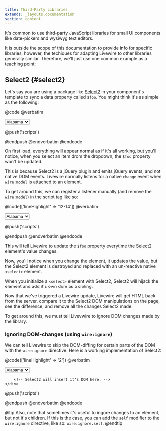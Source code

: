 ```yaml
---
title: Third-Party Libraries
extends: _layouts.documentation
section: content
---
```


It's common to use third-party JavaScript libraries for small UI components like date-pickers and wysiwyg text editors.

It is outside the scope of this documentation to provide info for specific libraries, however, the techiques for adapting Livewire to other libraries generally similar. Therefore, we'll just use one common example as a teaching point:

## Select2 {#select2}

Let's say you are using a package like [Select2](https://select2.org) in your component's template to sync a data property called `$foo`. You might think it's as simple as the following:

@code
@verbatim
<div>
    <select wire:model="foo" class="js-example-basic-single" name="state">
        <option value="AL">Alabama</option>
        <option value="WY">Wyoming</option>
    </select>
</div>

@push('scripts')
<script>
    $(document).ready(function() {
        $('.js-example-basic-single').select2();
    });
</script>
@endpush
@endverbatim
@endcode

On first load, everything will appear normal as if it's all working, but you'll notice, when you select an item drom the dropdown, the `$foo` property won't be updated.

This is because Select2 is a jQuery plugin and emits jQuery events, and not native DOM events. Livewire normally listens for a native `change` event when `wire:model` is attached to an element.

To get around this, we can register a listener manually (and remove the `wire:model`) in the script tag like so:

@code(['lineHighlight' => '12-14'])
@verbatim
<div>
    <select class="js-example-basic-single" name="state">
        <option value="AL">Alabama</option>
        <option value="WY">Wyoming</option>
    </select>
</div>

@push('scripts')
<script>
    $(document).ready(function() {
        $('.js-example-basic-single').select2();
        $('.js-example-basic-single').on('change', function (e) {
            @this.set('foo', e.target.value);
        });
    });
</script>
@endpush
@endverbatim
@endcode

This will tell Livewire to update the `$foo` property everytime the Select2 element's value changes.

Now, you'll notice when you change the element, it updates the value, but the Select2 element is destroyed and replaced with an un-reactive native `<select>` element.

When you initialize a `<select>` element with Select2, Select2 will hijack the element and add it's own dom as a sibling.

Now that we've triggered a Livewire update, Livewire will get HTML back from the server, compare it to the Select2 DOM manipulations on the page, see the difference, and remove all the changes Select2 made.

To get around this, we must tell Livevwire to ignore DOM changes made by the library.

### Ignoring DOM-changes (using `wire:ignore`)

We can tell Livewire to skip the DOM-diffing for certain parts of the DOM with the `wire:ignore` directive. Here is a working implementation of Select2:

@code(['lineHighlight' => '2'])
@verbatim
<div>
    <div wire:ignore>
        <select class="js-example-basic-single" name="state">
            <option value="AL">Alabama</option>
            <option value="WY">Wyoming</option>
        </select>

        <!-- Select2 will insert it's DOM here. -->
    </div>
</div>

@push('scripts')
<script>
    $(document).ready(function() {
        $('.js-example-basic-single').select2();
        $('.js-example-basic-single').on('change', function (e) {
            @this.set('foo', e.target.value);
        });
    });
</script>
@endpush
@endverbatim
@endcode

@tip
Also, note that sometimes it's useful to ingore changes to an element, but not it's children. If this is the case, you can add the <code>self</code> modifier to the <code>wire:ignore</code> directive, like so: <code>wire:ignore.self</code>.
@endtip
